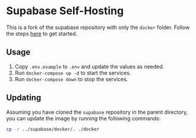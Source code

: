 # Supabase Self-Hosting

This is a fork of the supabase repository with only the `docker` folder.
Follow the steps [here](https://supabase.com/docs/guides/hosting/docker) to get
started.

## Usage

1. Copy `.env.example` to `.env` and update the values as needed.
2. Run `docker-compose up -d` to start the services.
3. Run `docker-compose down` to stop the services.

## Updating

Assuming you have cloned the `supabase` repository in the parent directory, you
can update the image by running the following commands:

```bash
cp -r ../supabase/docker/. ./docker
```